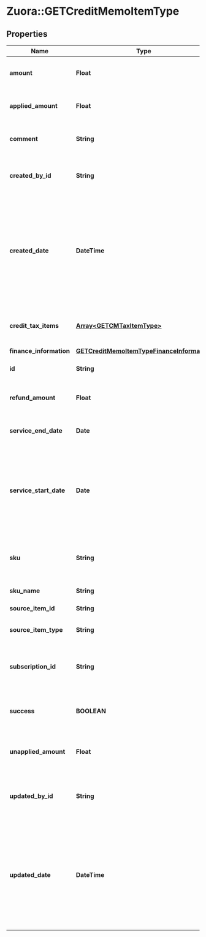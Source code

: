 # Zuora::GETCreditMemoItemType

## Properties
Name | Type | Description | Notes
------------ | ------------- | ------------- | -------------
**amount** | **Float** | The total amount of the credit memo item.  | [optional] 
**applied_amount** | **Float** | The applied amount of the credit memo item.  | [optional] 
**comment** | **String** | Comments about the credit memo item.  | [optional] 
**created_by_id** | **String** | The ID of the Zuora user who created the credit memo item.  | [optional] 
**created_date** | **DateTime** | The date and time when the credit memo item was created, in &#x60;yyyy-mm-dd hh:mm:ss&#x60; format. For example, 2017-03-01 15:31:10.  | [optional] 
**credit_tax_items** | [**Array&lt;GETCMTaxItemType&gt;**](GETCMTaxItemType.md) | Container for credit memo taxation items.  | [optional] 
**finance_information** | [**GETCreditMemoItemTypeFinanceInformation**](GETCreditMemoItemTypeFinanceInformation.md) |  | [optional] 
**id** | **String** | The ID of the credit memo item.  | [optional] 
**refund_amount** | **Float** | The amount of the refund on the credit memo item.  | [optional] 
**service_end_date** | **Date** | The service end date of the credit memo item.  | [optional] 
**service_start_date** | **Date** | The service start date of the credit memo item. If the associated charge is a one-time fee, this date is the date of that charge.  | [optional] 
**sku** | **String** | The SKU for the product associated with the credit memo item.  | [optional] 
**sku_name** | **String** | The name of the SKU.  | [optional] 
**source_item_id** | **String** | The ID of the source item.  | [optional] 
**source_item_type** | **String** | The type of the source item.  | [optional] 
**subscription_id** | **String** | The ID of the subscription associated with the credit memo item.  | [optional] 
**success** | **BOOLEAN** | Returns &#x60;true&#x60; if the request was processed successfully. | [optional] 
**unapplied_amount** | **Float** | The unapplied amount of the credit memo item.  | [optional] 
**updated_by_id** | **String** | The ID of the Zuora user who last updated the credit memo item.  | [optional] 
**updated_date** | **DateTime** | The date and time when the credit memo item was last updated, in &#x60;yyyy-mm-dd hh:mm:ss&#x60; format. For example, 2017-03-02 15:36:10.  | [optional] 


